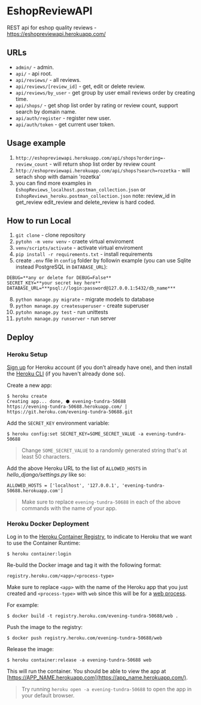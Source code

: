 # EshopReviewAPI
REST api for eshop quality reviews - https://eshopreviewapi.herokuapp.com/
## URLs
* `admin/` - admin.
* `api/` - api root.
* `api/reviews/` - all reviews.
* `api/reviews/[review_id]` - get, edit or delete review.
* `api/reviews/by_user` - get group by user email reviews order by creating time.
* `api/shops/` - get shop list order by rating or review count, support search by domain name.
* `api/auth/register` - register new user.
* `api/auth/token` - get current user token.

## Usage example
1. `http://eshopreviewapi.herokuapp.com/api/shops?ordering=-review_count` - will return shop list order by review count
2. `http://eshopreviewapi.herokuapp.com/api/shops?search=rozetka` - will serach shop with damain 'rozetka'
3. you  can find more examples in `EshopReviews_localhost.postman_collection.json` or `EshopReviews_heroku.postman_collection.json` note: review_id in get_review edit_review and delete_review is hard coded.
## How to run Local
1. `git clone` - clone repository
2. `pytohn -m venv venv` - craete virtual enviroment
3. `venv/scripts/activate` - activate virtual enviroment
4. `pip install -r requirements.txt` - install requirements
5. create `.env` file in `config` folder by followin example (you can use  Sqlite instead PostgreSQL in `DATABASE_URL`):
```
DEBUG=**any or delete for DEBUG=False**
SECRET_KEY=**your secret key here**
DATABASE_URL=***psql://login:password@127.0.0.1:5432/db_name***
```
8. `python manage.py migrate` - migrate models to database
9. `python manage.py createsuperuser` - create superuser
10. `pytohn manage.py test` - run unittests
11. `pytohn manage.py runserver` - run server
## Deploy
### Heroku Setup
[Sign up](https://signup.heroku.com/)  for Heroku account (if you don’t already have one), and then install the  [Heroku CLI](https://devcenter.heroku.com/articles/heroku-cli)  (if you haven't already done so).

Create a new app:

```
$ heroku create
Creating app... done, ⬢ evening-tundra-50688
https://evening-tundra-50688.herokuapp.com/ | https://git.heroku.com/evening-tundra-50688.git
```

Add the  `SECRET_KEY`  environment variable:

```
$ heroku config:set SECRET_KEY=SOME_SECRET_VALUE -a evening-tundra-50688
```
> Change  `SOME_SECRET_VALUE`  to a randomly generated string that's at least 50 characters.

Add the above Heroku URL to the list of  `ALLOWED_HOSTS`  in  _hello_django/settings.py_  like so:

`ALLOWED_HOSTS = ['localhost', '127.0.0.1', 'evening-tundra-50688.herokuapp.com']`

> Make sure to replace  `evening-tundra-50688`  in each of the above commands with the name of your app.

###  Heroku Docker Deployment
Log in to the  [Heroku Container Registry](https://devcenter.heroku.com/articles/container-registry-and-runtime), to indicate to Heroku that we want to use the Container Runtime:

`$ heroku container:login`

Re-build the Docker image and tag it with the following format:

`registry.heroku.com/<app>/<process-type>`

Make sure to replace  `<app>`  with the name of the Heroku app that you just created and  `<process-type>`  with  `web`  since this will be for a  [web process](https://devcenter.heroku.com/articles/procfile#the-web-process-type).

For example:

`$ docker build -t registry.heroku.com/evening-tundra-50688/web .`

Push the image to the registry:

`$ docker push registry.heroku.com/evening-tundra-50688/web`

Release the image:

`$ heroku container:release -a evening-tundra-50688 web`

This will run the container. You should be able to view the app at  [https://APP_NAME.herokuapp.com](https://app_name.herokuapp.com/).

> Try running  `heroku open -a evening-tundra-50688`  to open the app in your default browser.
